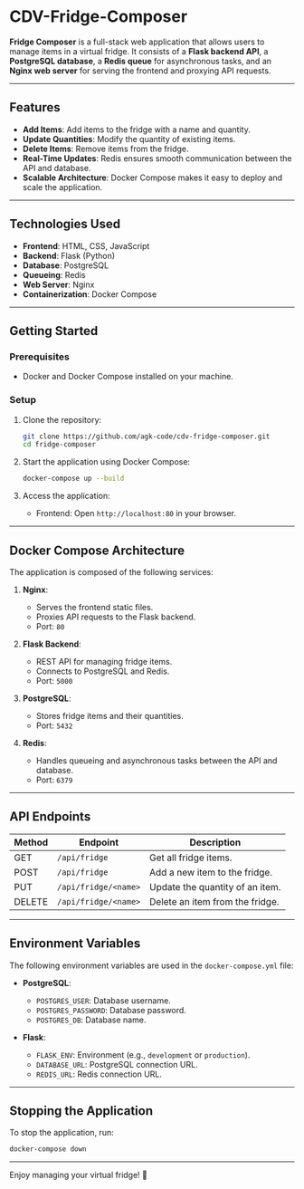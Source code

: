 # CDV-Fridge-Composer

**Fridge Composer** is a full-stack web application that allows users to manage items in a virtual fridge. It consists of a **Flask backend API**, a **PostgreSQL database**, a **Redis queue** for asynchronous tasks, and an **Nginx web server** for serving the frontend and proxying API requests.

---

## Features

- **Add Items**: Add items to the fridge with a name and quantity.
- **Update Quantities**: Modify the quantity of existing items.
- **Delete Items**: Remove items from the fridge.
- **Real-Time Updates**: Redis ensures smooth communication between the API and database.
- **Scalable Architecture**: Docker Compose makes it easy to deploy and scale the application.

---

## Technologies Used

- **Frontend**: HTML, CSS, JavaScript
- **Backend**: Flask (Python)
- **Database**: PostgreSQL
- **Queueing**: Redis
- **Web Server**: Nginx
- **Containerization**: Docker Compose

---

## Getting Started

### Prerequisites

- Docker and Docker Compose installed on your machine.

### Setup

1. Clone the repository:
   ```bash
   git clone https://github.com/agk-code/cdv-fridge-composer.git
   cd fridge-composer
   ```

2. Start the application using Docker Compose:
   ```bash
   docker-compose up --build
   ```

3. Access the application:
   - Frontend: Open `http://localhost:80` in your browser.

---

## Docker Compose Architecture

The application is composed of the following services:

1. **Nginx**:
   - Serves the frontend static files.
   - Proxies API requests to the Flask backend.
   - Port: `80`

2. **Flask Backend**:
   - REST API for managing fridge items.
   - Connects to PostgreSQL and Redis.
   - Port: `5000`

3. **PostgreSQL**:
   - Stores fridge items and their quantities.
   - Port: `5432`

4. **Redis**:
   - Handles queueing and asynchronous tasks between the API and database.
   - Port: `6379`

---

## API Endpoints

| Method | Endpoint               | Description                     |
|--------|------------------------|---------------------------------|
| GET    | `/api/fridge`          | Get all fridge items.           |
| POST   | `/api/fridge`          | Add a new item to the fridge.   |
| PUT    | `/api/fridge/<name>`   | Update the quantity of an item. |
| DELETE | `/api/fridge/<name>`   | Delete an item from the fridge. |

---

## Environment Variables

The following environment variables are used in the `docker-compose.yml` file:

- **PostgreSQL**:
  - `POSTGRES_USER`: Database username.
  - `POSTGRES_PASSWORD`: Database password.
  - `POSTGRES_DB`: Database name.

- **Flask**:
  - `FLASK_ENV`: Environment (e.g., `development` or `production`).
  - `DATABASE_URL`: PostgreSQL connection URL.
  - `REDIS_URL`: Redis connection URL.

---

## Stopping the Application

To stop the application, run:
```bash
docker-compose down
```
---

Enjoy managing your virtual fridge! 🎉